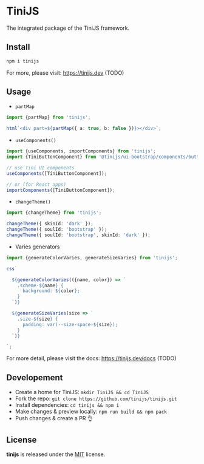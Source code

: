 # TiniJS 

The integrated package of the TiniJS framework.

## Install

```sh
npm i tinijs
```

For more, please visit: <https://tinijs.dev> (TODO)

## Usage

- `partMap`

```ts
import {partMap} from 'tinijs';

html`<div part=${partMap({ a: true, b: false })}></div>`;
```

- `useComponents()`

```ts
import {useComponents, importComponents} from 'tinijs';
import {TiniButtonComponent} from '@tinijs/ui-bootstrap/components/button';

// use Tini UI components
useComponents([TiniButtonComponent]);

// or (for React apps)
importComponents([TiniButtonComponent]);
```

- `changeTheme()`

```ts
import {changeTheme} from 'tinijs';

changeTheme({ skinId: 'dark' });
changeTheme({ soulId: 'bootstrap' });
changeTheme({ soulId: 'bootstrap', skinId: 'dark' });
```

- Varies generators

```ts
import {generateColorVaries, generateSizeVaries} from 'tinijs';

css`

  ${generateColorVaries(({name, color}) => `
    .scheme-${name} {
      background: ${color};
    }
  `)}

  ${generateSizeVaries(size => `
    .size-${size} {
      padding: var(--size-space-${size});
    }
  `)}

`;
```

For more detail, please visit the docs: <https://tinijs.dev/docs> (TODO)

## Developement

- Create a home for TiniJS: `mkdir TiniJS && cd TiniJS`
- Fork the repo: `git clone https://github.com/tinijs/tinijs.git`
- Install dependencies: `cd tinijs && npm i`
- Make changes & preview locally: `npm run build && npm pack`
- Push changes & create a PR 👌

## License

**tinijs** is released under the [MIT](https://github.com/tinijs/tinijs/blob/master/LICENSE) license.
